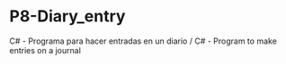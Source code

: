 # P8-Diary_entry
C# - Programa para hacer entradas en un diario / C# - Program to make entries on a journal
